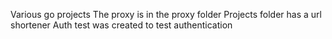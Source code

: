Various go projects
The proxy is in the proxy folder
Projects folder has a url shortener
Auth test was created to test authentication
